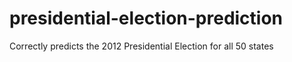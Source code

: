 # presidential-election-prediction
Correctly predicts the 2012 Presidential Election for all 50 states
